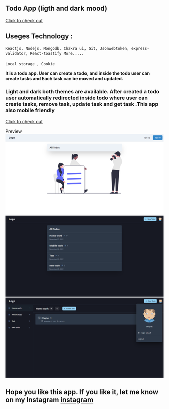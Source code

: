 ## Todo App (ligth and dark mood)

[Click to check out](https://todofriend.netlify.app/)

## Useges Technology :

```
Reactjs, Nodejs, Mongodb, Chakra ui, Git, Jsonwebtoken, express-validator, React-toastify More.....

Local storage , Cookie

```

**It is a todo app. User can create a todo, and inside the todo user can create tasks and Each task can be moved and updated.**

### Light and dark both themes are available. After created a todo user automatically redirected inside todo where user can create tasks, remove task, update task and get task .This app also mobile friendly

[Click to check out](https://todofriend.netlify.app/)

Preview
![Image-1](./readmeImages/todo1.png)
![Image-1](./readmeImages/todo2.png)
![Image-1](./readmeImages/todo3.png)

## Hope you like this app. If you like it, let me know on my Instagram [instagram](https://www.instagram.com/coder_deepak/)
